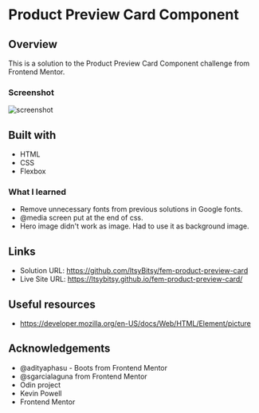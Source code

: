 # Product Preview Card Component

## Overview

This is a solution to the Product Preview Card Component challenge from Frontend Mentor.

### Screenshot

![screenshot](https://github.com/ltsyBitsy/fem-product-preview-card/blob/main/images/screenshot.jpg)

## Built with

  * HTML
  * CSS
  * Flexbox

### What I learned

* Remove unnecessary fonts from previous solutions in Google fonts.
* @media screen put at the end of css.
* Hero image didn't work as image. Had to use it as background image.

## Links

* Solution URL: https://github.com/ltsyBitsy/fem-product-preview-card
* Live Site URL: https://ltsybitsy.github.io/fem-product-preview-card/

## Useful resources

* https://developer.mozilla.org/en-US/docs/Web/HTML/Element/picture


## Acknowledgements

* @adityaphasu - Boots from Frontend Mentor
* @sgarcialaguna from Frontend Mentor
* Odin project
* Kevin Powell
* Frontend Mentor